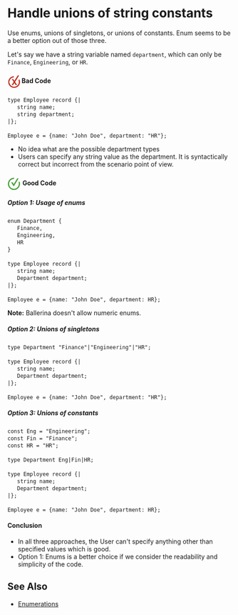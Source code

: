 # Handle unions of string constants

Use enums, unions of singletons, or unions of constants. Enum seems to be a better option out of those three.

Let's say we have a string variable named `department`, which can only be  `Finance`, `Engineering`, or `HR`.

<h4><img align="center" height="30" src="../img/BadCode.png"> Bad Code</h4>

```bal
type Employee record {|
   string name;
   string department;
|};
 
Employee e = {name: "John Doe", department: "HR"};
```
 
- No idea what are the possible department types
- Users can specify any string value as the department. It is syntactically correct but incorrect from the scenario point of view. 

<h4><img align="center" height="30" src="../img/GoodCode.png"> Good Code</h4>

<h5>Option 1: Usage of enums </h5>

```bal
enum Department {
   Finance,
   Engineering,
   HR
}
 
type Employee record {|
   string name;
   Department department;
|};
 
Employee e = {name: "John Doe", department: HR};
```

**Note:** Ballerina doesn't allow numeric enums.
   

<h5>Option 2: Unions of singletons</h5>

```bal
type Department "Finance"|"Engineering"|"HR";
 
type Employee record {|
   string name;
   Department department;
|};
 
Employee e = {name: "John Doe", department: "HR"};
```
 
<h5>Option 3: Unions of constants</h5>

```bal
const Eng = "Engineering";
const Fin = "Finance";
const HR = "HR";
 
type Department Eng|Fin|HR;
 
type Employee record {|
   string name;
   Department department;
|};
 
Employee e = {name: "John Doe", department: HR};
```

<h4>Conclusion</h4>

- In all three approaches, the User can't specify anything other than specified values which is good.
- Option 1: Enums is a better choice if we consider the readability and simplicity of the code.

## See Also

- [Enumerations](https://ballerina.io/learn/language-basics/#enumerations)